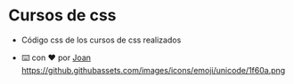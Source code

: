 # Cursos de css

- Código css de los cursos de css realizados

- ⌨️ con ❤️  por [Joan](https://github.com/Jochizan) https://github.githubassets.com/images/icons/emoji/unicode/1f60a.png

